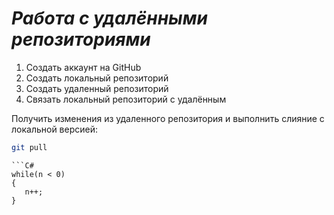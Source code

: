 # ***Работа с удалёнными репозиториями***

1. Создать аккаунт на GitHub
2. Cоздать локальный репозиторий
3. Создать удаленный репозиторий 
4. Связать локальный репозиторий с удалённым

Получить изменения из удаленного репозитория и выполнить слияние с локальной версией: 
```bash
git pull
```
```
```С#
while(n < 0)
{
   n++;
}
```
